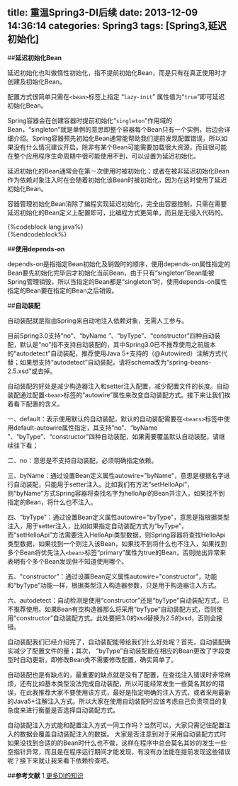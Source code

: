 title: 重温Spring3-DI后续
date: 2013-12-09 14:36:14
categories: Spring3
tags: [Spring3,延迟初始化]
---
##**延迟初始化Bean**

延迟初始化也叫做惰性初始化，指不提前初始化Bean，而是只有在真正使用时才创建及初始化Bean。

配置方式很简单只需在`<bean>`标签上指定 “`lazy-init`” 属性值为“`true`”即可延迟初始化Bean。

Spring容器会在创建容器时提前初始化“`singleton`”作用域的Bean，“singleton”就是单例的意思即整个容器每个Bean只有一个实例，后边会详细介绍。Spring容器预先初始化Bean通常能帮助我们提前发现配置错误，所以如果没有什么情况建议开启，除非有某个Bean可能需要加载很大资源，而且很可能在整个应用程序生命周期中很可能使用不到，可以设置为延迟初始化。
<!-- more -->
延迟初始化的Bean通常会在第一次使用时被初始化；或者在被非延迟初始化Bean作为依赖对象注入时在会随着初始化该Bean时被初始化，因为在这时使用了延迟初始化Bean。

容器管理初始化Bean消除了编程实现延迟初始化，完全由容器控制，只需在需要延迟初始化的Bean定义上配置即可，比编程方式更简单，而且是无侵入代码的。
 
{%codeblock lang:java%}
<bean id="helloApi"  
class="cn.javass.spring.chapter2.helloworld.HelloImpl"  
lazy-init="true"/>  
{%endcodeblock%}

##**使用depends-on**

depends-on是指指定Bean初始化及销毁时的顺序，使用depends-on属性指定的Bean要先初始化完毕后才初始化当前Bean，由于只有“singleton”Bean能被Spring管理销毁，所以当指定的Bean都是“singleton”时，使用depends-on属性指定的Bean要在指定的Bean之后销毁。

##**自动装配**

自动装配就是指由Spring来自动地注入依赖对象，无需人工参与。

目前Spring3.0支持“no”、“byName ”、“byType”、“constructor”四种自动装配，默认是“no”指不支持自动装配的，其中Spring3.0已不推荐使用之前版本的“autodetect”自动装配，推荐使用Java 5+支持的（@Autowired）注解方式代替；如果想支持“autodetect”自动装配，请将schema改为“spring-beans-2.5.xsd”或去掉。

自动装配的好处是减少构造器注入和setter注入配置，减少配置文件的长度。自动装配通过配置`<bean>`标签的“autowire”属性来改变自动装配方式。接下来让我们挨着看下配置的含义。

一、default：表示使用默认的自动装配，默认的自动装配需要在`<beans>`标签中使用default-autowire属性指定，其支持“no”、“byName ”、“byType”、“constructor”四种自动装配，如果需要覆盖默认自动装配，请继续往下看；

二、no：意思是不支持自动装配，必须明确指定依赖。

三、byName：通过设置Bean定义属性autowire="byName"，意思是根据名字进行自动装配，只能用于setter注入。比如我们有方法“setHelloApi”，则“byName”方式Spring容器将查找名字为helloApi的Bean并注入，如果找不到指定的Bean，将什么也不注入。

四、“byType”：通过设置Bean定义属性autowire="byType"，意思是指根据类型注入，用于setter注入，比如如果指定自动装配方式为“byType”，而“setHelloApi”方法需要注入HelloApi类型数据，则Spring容器将查找HelloApi类型数据，如果找到一个则注入该Bean，如果找不到将什么也不注入，如果找到多个Bean将优先注入`<bean>`标签“primary”属性为true的Bean，否则抛出异常来表明有个多个Bean发现但不知道使用哪个。

五、“constructor”：通过设置Bean定义属性autowire="constructor"，功能和“byType”功能一样，根据类型注入构造器参数，只是用于构造器注入方式。

六、autodetect：自动检测是使用“constructor”还是“byType”自动装配方式，已不推荐使用。如果Bean有空构造器那么将采用“byType”自动装配方式，否则使用“constructor”自动装配方式。此处要把3.0的xsd替换为2.5的xsd，否则会报错。

自动装配我们已经介绍完了，自动装配能带给我们什么好处呢？首先，自动装配确实减少了配置文件的量；其次， “byType”自动装配能在相应的Bean更改了字段类型时自动更新，即修改Bean类不需要修改配置，确实简单了。
 
自动装配也是有缺点的，最重要的缺点就是没有了配置，在查找注入错误时非常麻烦，还有比如基本类型没法完成自动装配，所以可能经常发生一些莫名其妙的错误，在此我推荐大家不要使用该方式，最好是指定明确的注入方式，或者采用最新的Java5+注解注入方式。所以大家在使用自动装配时应该考虑自己负责项目的复杂度来进行衡量是否选择自动装配方式。

自动装配注入方式能和配置注入方式一同工作吗？当然可以，大家只需记住配置注入的数据会覆盖自动装配注入的数据。
大家是否注意到对于采用自动装配方式时如果没找到合适的的Bean时什么也不做，这样在程序中总会莫名其妙的发生一些空指针异常，而且是在程序运行期间才能发现，有没有办法能在提前发现这些错误呢？接下来就让我来看下依赖检查吧。

##**参考文献**
1.[更多DI的知识](http://jinnianshilongnian.iteye.com/blog/1415461)
